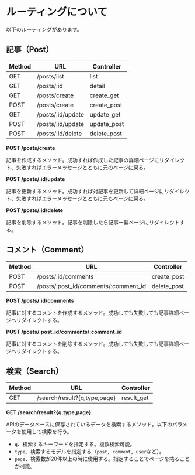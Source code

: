 # ルーティングについて

以下のルーティングがあります。

## 記事（Post）

| Method | URL               | Controller  |
| ------ | ----------------- | ----------- |
| GET    | /posts/list       | list        |
| GET    | /posts/:id        | detail      |
| GET    | /posts/create     | create_get  |
| POST   | /posts/create     | create_post |
| GET    | /posts/:id/update | update_get  |
| POST   | /posts/:id/update | update_post |
| POST   | /posts/:id/delete | delete_post |

**POST /posts/create**

記事を作成するメソッド。成功すれば作成した記事の詳細ページにリダイレクト、失敗すればエラーメッセージとともに元のページに戻る。

**POST /posts/:id/update**

記事を更新するメソッド。成功すれば対記事を更新して詳細ページにリダイレクト、失敗すればエラーメッセージとともに元もページに戻る。

**POST /posts/:id/delete**

記事を削除するメソッド。記事を削除したら記事一覧ページにリダイレクトする。

## コメント（Comment）

| Method | URL                                  | Controller  |
| ------ | ------------------------------------ | ----------- |
| POST   | /posts/:id/comments                  | create_post |
| POST   | /posts/:post_id/comments/:comment_id | delete_post |

**POST /posts/:id/comments**

記事に対するコメントを作成するメソッド。成功しても失敗しても記事詳細ページへリダイレクトする。

**POST /posts/:post_id/comments/:comment_id**

記事に対するコメントを削除するメソッド。成功しても失敗しても記事詳細ページへリダイレクトする。

## 検索（Search）

| Method | URL                          | Controller |
| ------ | ---------------------------- | ---------- |
| GET    | /search/result?{q,type,page} | result_get |

**GET /search/result?{q,type,page}**

APIのデータベースに保存されているデータを検索するメソッド。以下のパラメータを使用して検索を行う。

- `q`、検索するキーワードを指定する。複数検索可能。
- `type`、検索するモデルを指定する（`post, comment, user`など）。
- `page`、検索数が20件以上の時に使用する。指定することでページを捲ることが可能。

